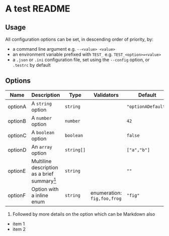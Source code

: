 # A test README

## Usage

<!-- CONFIGA-USAGE-BEGIN -->
All configuration options can be set, in descending order of priority, by:

- a command line argument e.g. `--<value> <value>`
- an environment variable prefixed with `TEST_` e.g. `TEST_<option>=<value>`
- a `.json` or `.ini` configuration file, set using the `--config` option, or `.testrc` by default
<!-- CONFIGA-USAGE-END -->

## Options

<!-- CONFIGA-TABLE-BEGIN -->
| Name    | Description                                                                         | Type       | Validators                  | Default            |
| ------- | ----------------------------------------------------------------------------------- | ---------- | --------------------------- | ------------------ |
| optionA | A `string` option                                                                   | `string`   |                             | `"optionADefault"` |
| optionB | A `number` option                                                                   | `number`   |                             | `42`               |
| optionC | A `boolean` option                                                                  | `boolean`  |                             | `false`            |
| optionD | An `array` option                                                                   | `string[]` |                             | `["a","b"]`        |
| optionE | Multiline description as a brief summary<a href="#optionE-details"><sup>1</sup></a> | `string`   |                             | `""`               |
| optionF | Option with a inline enum                                                           | `string`   | enumeration: `fig,foo,frog` | `"fig"`            |


1. <a id="optionE-details"></a>Followed by more details on
the option which can be Markdown also
  - item 1
  - item 2

<!-- CONFIGA-TABLE-END -->
